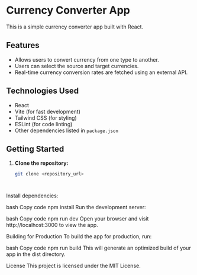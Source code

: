 # Currency Converter App

This is a simple currency converter app built with React.

## Features

- Allows users to convert currency from one type to another.
- Users can select the source and target currencies.
- Real-time currency conversion rates are fetched using an external API.

## Technologies Used

- React
- Vite (for fast development)
- Tailwind CSS (for styling)
- ESLint (for code linting)
- Other dependencies listed in `package.json`

## Getting Started

1. **Clone the repository:**

   ```bash
   git clone <repository_url>




Install dependencies:

bash
Copy code
npm install
Run the development server:

bash
Copy code
npm run dev
Open your browser and visit http://localhost:3000 to view the app.

Building for Production
To build the app for production, run:

bash
Copy code
npm run build
This will generate an optimized build of your app in the dist directory.

License
This project is licensed under the MIT License.
